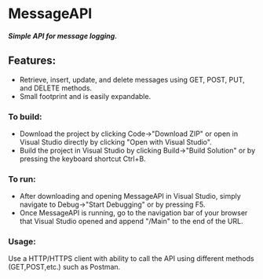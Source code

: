 # MessageAPI
##### Simple API for message logging.

## Features:
* Retrieve, insert, update, and delete messages using GET, POST, PUT, and DELETE methods.
* Small footprint and is easily expandable.

### To build:
* Download the project by clicking Code->"Download ZIP" or open in Visual Studio directly by clicking "Open with Visual Studio".
* Build the project in Visual Studio by clicking Build->"Build Solution" or by pressing the keyboard shortcut Ctrl+B.
### To run:
* After downloading and opening MessageAPI in Visual Studio, simply navigate to Debug->"Start Debugging" or by pressing F5.
* Once MessageAPI is running, go to the navigation bar of your browser that Visual Studio opened and append "/Main" to the end of the URL.
### Usage:
Use a HTTP/HTTPS client with ability to call the API using different methods (GET,POST,etc.) such as Postman.
